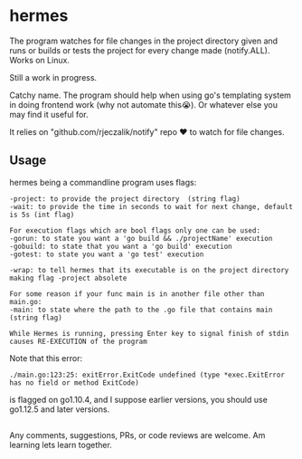 # hermes

The program watches for file changes in the project directory given and runs or builds or tests the project
for every change made (notify.ALL). Works on Linux.

Still a work in progress.

Catchy name.
The program should help when using go's templating system in doing frontend work (why not automate this😭).
Or whatever else you may find it useful for.


It relies on "github.com/rjeczalik/notify" repo ❤ to watch for file changes.

## Usage

hermes being a commandline program uses flags:
    
    -project: to provide the project directory  (string flag)
    -wait: to provide the time in seconds to wait for next change, default is 5s (int flag)
    
    For execution flags which are bool flags only one can be used:    
    -gorun: to state you want a 'go build && ./projectName' execution  
    -gobuild: to state that you want a 'go build' execution
    -gotest: to state you want a 'go test' execution
    
    -wrap: to tell hermes that its executable is on the project directory making flag -project absolete
    
    For some reason if your func main is in another file other than main.go:
    -main: to state where the path to the .go file that contains main  (string flag)
    
    While Hermes is running, pressing Enter key to signal finish of stdin causes RE-EXECUTION of the program

Note that this error:

    ./main.go:123:25: exitError.ExitCode undefined (type *exec.ExitError has no field or method ExitCode)

is flagged on go1.10.4, and I suppose earlier versions, you should use go1.12.5 and later versions.

## 
Any comments, suggestions, PRs, or code reviews are welcome.
Am learning lets learn together.

